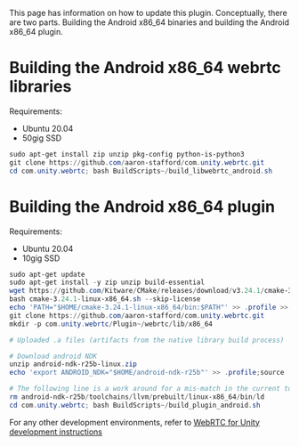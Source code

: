 This page has information on how to update this plugin. Conceptually, there are
two parts. Building the Android x86_64 binaries and building the Android x86_64
plugin.

# Building the Android x86_64 webrtc libraries

Requirements:
* Ubuntu 20.04
* 50gig SSD

```powershell
sudo apt-get install zip unzip pkg-config python-is-python3
git clone https://github.com/aaron-stafford/com.unity.webrtc.git
cd com.unity.webrtc; bash BuildScripts~/build_libwebrtc_android.sh
```

# Building the Android x86_64 plugin

Requirements:
* Ubuntu 20.04
* 10gig SSD

```powershell
sudo apt-get update
sudo apt-get install -y zip unzip build-essential
wget https://github.com/Kitware/CMake/releases/download/v3.24.1/cmake-3.24.1-linux-x86_64.sh
bash cmake-3.24.1-linux-x86_64.sh --skip-license
echo 'PATH="$HOME/cmake-3.24.1-linux-x86_64/bin:$PATH"' >> .profile >> .profile;source .profile
git clone https://github.com/aaron-stafford/com.unity.webrtc.git
mkdir -p com.unity.webrtc/Plugin~/webrtc/lib/x86_64

# Uploaded .a files (artifacts from the native library build process)

# Download android NDK
unzip android-ndk-r25b-linux.zip
echo 'export ANDROID_NDK="$HOME/android-ndk-r25b"' >> .profile;source .profile

# The following line is a work around for a mis-match in the current tool chain.
rm android-ndk-r25b/toolchains/llvm/prebuilt/linux-x86_64/bin/ld
cd com.unity.webrtc; bash BuildScripts~/build_plugin_android.sh
```

For any other development environments, refer to [WebRTC for Unity development
instructions](https://github.com/Unity-Technologies/com.unity.webrtc/tree/develop/Plugin~)
